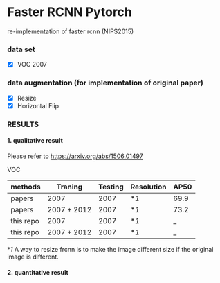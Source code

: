 # Faster RCNN Pytorch 

re-implementation of faster rcnn (NIPS2015)

### data set
- [x] VOC 2007 

### data augmentation (for implementation of original paper)
- [x] Resize
- [x] Horizontal Flip

### RESULTS

#### 1. qualitative result

Please refer to https://arxiv.org/abs/1506.01497

VOC

|methods     |  Traning   |   Testing  | Resolution |   AP50    |
|------------|------------|------------|------------| --------- |
|papers      |2007        |  2007      | **1*       |   69.9    |
|papers      |2007 + 2012 |  2007      | **1*       |   73.2    |
|this repo   |2007        |  2007      | **1*       |      _    |
|this repo   |2007 + 2012 |  2007      | **1*       |      _    |

**1* A way to resize frcnn is to make the image different size if the original image is different.

#### 2. quantitative result

